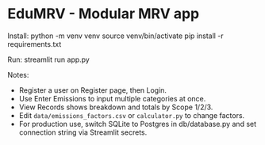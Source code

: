 # EduMRV - Modular MRV app

Install:
python -m venv venv
source venv/bin/activate
pip install -r requirements.txt

Run:
streamlit run app.py

Notes:
- Register a user on Register page, then Login.
- Use Enter Emissions to input multiple categories at once.
- View Records shows breakdown and totals by Scope 1/2/3.
- Edit `data/emissions_factors.csv` or `calculator.py` to change factors.
- For production use, switch SQLite to Postgres in db/database.py and set connection string via Streamlit secrets.
